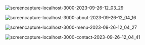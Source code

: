 ![screencapture-localhost-3000-2023-09-26-12_03_29](https://github.com/KomalR2003/React-resturant/assets/138985585/ec390b5a-0a9a-4be9-8351-4c0b825a2cdd)


![screencapture-localhost-3000-about-2023-09-26-12_04_16](https://github.com/KomalR2003/React-resturant/assets/138985585/044e29c9-61b9-4416-b1b9-709a3ca6174f)


![screencapture-localhost-3000-menu-2023-09-26-12_04_27](https://github.com/KomalR2003/React-resturant/assets/138985585/e6c558a5-0747-4914-b9c2-de2407755c26)


![screencapture-localhost-3000-contact-2023-09-26-12_04_41](https://github.com/KomalR2003/React-resturant/assets/138985585/cfe51053-3a16-42bc-9af5-a0b2ed6900e1)
